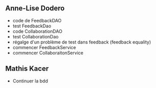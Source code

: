 ## Anne-Lise Dodero
- code de FeedbackDAO
- test FeedbackDao
- code CollaborationDAO
- test CollaborationDao
- régalge d'un problème de test dans feedback (feedback equality)
- commencer FeedbackService
- commencer CollaboraitonService

## Mathis Kacer
- Continuer la bdd
